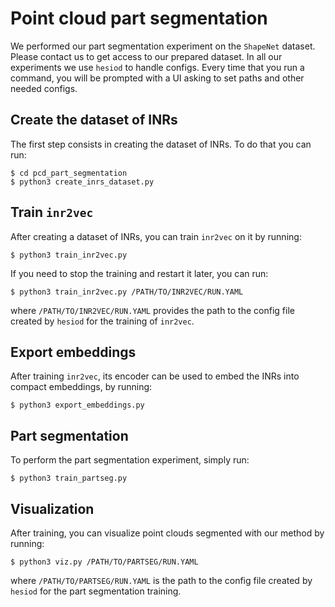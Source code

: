 # Point cloud part segmentation

We performed our part segmentation experiment on the `ShapeNet` dataset.
Please contact us to get access to our prepared dataset. 
In all our experiments we use `hesiod` to handle configs. Every time that you run a command, you 
will be prompted with a UI asking to set paths and other needed configs.

## Create the dataset of INRs
The first step consists in creating the dataset of INRs. To do that you can run:
```
$ cd pcd_part_segmentation
$ python3 create_inrs_dataset.py
```

## Train `inr2vec`
After creating a dataset of INRs, you can train `inr2vec` on it by running:
```
$ python3 train_inr2vec.py
```
If you need to stop the training and restart it later, you can run:
```
$ python3 train_inr2vec.py /PATH/TO/INR2VEC/RUN.YAML
```
where `/PATH/TO/INR2VEC/RUN.YAML` provides the path to the config file created by `hesiod` for the
training of `inr2vec`.

## Export embeddings
After training `inr2vec`, its encoder can be used to embed the INRs into compact embeddings, by
running:
```
$ python3 export_embeddings.py
```

## Part segmentation
To perform the part segmentation experiment, simply run:
```
$ python3 train_partseg.py
```

## Visualization
After training, you can visualize point clouds segmented with our method by running:
```
$ python3 viz.py /PATH/TO/PARTSEG/RUN.YAML
```
where `/PATH/TO/PARTSEG/RUN.YAML` is the path to the config file created by `hesiod` for the part
segmentation training.
